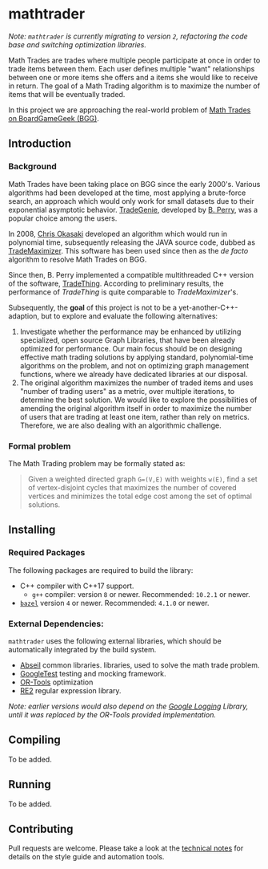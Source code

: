 # mathtrader

_Note: `mathtrader` is currently migrating to version `2`, refactoring the code
base and switching optimization libraries._

Math Trades are trades where multiple people participate at once in order to
trade items between them. Each user defines multiple "want" relationships
between one or more items she offers and a items she would like to receive in
return. The goal of a Math Trading algorithm is to maximize the number of items
that will be eventually traded.

In this project we are approaching the real-world problem of
[Math Trades on BoardGameGeek (BGG)][bgg ref].

## Introduction

### Background

Math Trades have been taking place on BGG since the early 2000's. Various
algorithms had been developed at the time, most applying a brute-force search,
an approach which would only work for small datasets due to their exponential
asymptotic behavior. [TradeGenie][tradegenie ref], developed by
[B. Perry][user:perry ref], was a popular choice among the users.

In 2008, [Chris Okasaki][user:okasaki ref] developed an algorithm which would
run in polynomial time, subsequently releasing the JAVA source code, dubbed as
[TradeMaximizer][trademaximizer ref]. This software has been used since then as
the _de facto_ algorithm to resolve Math Trades on BGG.

Since then, B. Perry implemented a compatible multithreaded C++ version of the
software, [TradeThing][tradething ref]. According to preliminary results, the
performance of _TradeThing_ is quite comparable to _TradeMaximizer_'s.

Subsequently, the **goal** of this project is not to be a
yet-another-C++-adaption, but to explore and evaluate the following
alternatives:

1. Investigate whether the performance may be enhanced by utilizing specialized,
   open source Graph Libraries, that have been already optimized for
   performance. Our main focus should be on designing effective math trading
   solutions by applying standard, polynomial-time algorithms on the problem,
   and not on optimizing graph management functions, where we already have
   dedicated libraries at our disposal.
1. The original algorithm maximizes the number of traded items and uses "number
   of trading users" as a metric, over multiple iterations, to determine the
   best solution. We would like to explore the possibilities of amending the
   original algorithm itself in order to maximize the number of users that are
   trading at least one item, rather than rely on metrics. Therefore, we are
   also dealing with an algorithmic challenge.

### Formal problem

The Math Trading problem may be formally stated as:

> Given a weighted directed graph `G=(V,E)` with weights `w(E)`, find a set of
> vertex-disjoint cycles that maximizes the number of covered vertices and
> minimizes the total edge cost among the set of optimal solutions.

## Installing

### Required Packages

The following packages are required to build the library:

- C++ compiler with C++17 support.
  - `g++` compiler: version `8` or newer. Recommended: `10.2.1` or newer.
- [`bazel`][bazel ref] version `4` or newer. Recommended: `4.1.0` or newer.

### External Dependencies:

`mathtrader` uses the following external libraries, which should be
automatically integrated by the build system.

- [Abseil][abseil ref] common libraries. libraries, used to solve the math trade
  problem.
- [GoogleTest][gtest ref] testing and mocking framework.
- [OR-Tools][ortools ref] optimization
- [RE2][re2 ref] regular expression library.

*Note: earlier versions would also depend on the [Google Logging][glog ref]
Library, until it was replaced by the OR-Tools provided implementation.*

## Compiling

To be added.

## Running

To be added.

## Contributing

Pull requests are welcome. Please take a look at the
[technical notes][notes doc] for details on the style guide and automation
tools.

[abseil ref]: https://abseil.io
[bazel ref]: https://bazel.build
[bgg ref]: https://www.boardgamegeek.com/wiki/page/Math_Trades
[glog ref]: https://github.com/google/glog
[gtest ref]: http://google.github.io/googletest
[notes doc]: mathtrader/technical_notes.md
[ortools ref]: https://developers.google.com/optimization
[re2 ref]: https://github.com/google/re2
[tradegenie ref]: https://www.boardgamegeek.com/wiki/page/TradeGenie
[trademaximizer ref]: https://www.boardgamegeek.com/wiki/page/TradeMaximizer
[tradething ref]: https://sourceforge.net/projects/tradething/files/
[user:okasaki ref]: https://www.boardgamegeek.com/user/cokasaki
[user:perry ref]: https://www.boardgamegeek.com/user/Kayvon
